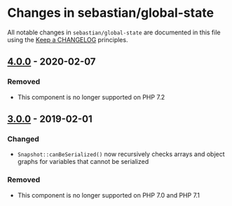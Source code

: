 # Changes in sebastian/global-state

All notable changes in `sebastian/global-state` are documented in this file using the [Keep a CHANGELOG](https://keepachangelog.com/) principles.

## [4.0.0] - 2020-02-07

### Removed

* This component is no longer supported on PHP 7.2

## [3.0.0] - 2019-02-01

### Changed

* `Snapshot::canBeSerialized()` now recursively checks arrays and object graphs for variables that cannot be serialized

### Removed

* This component is no longer supported on PHP 7.0 and PHP 7.1

[4.0.0]: https://github.com/sebastianbergmann/phpunit/compare/4.0.0...master
[3.0.0]: https://github.com/sebastianbergmann/phpunit/compare/2.0.0...3.0.0

